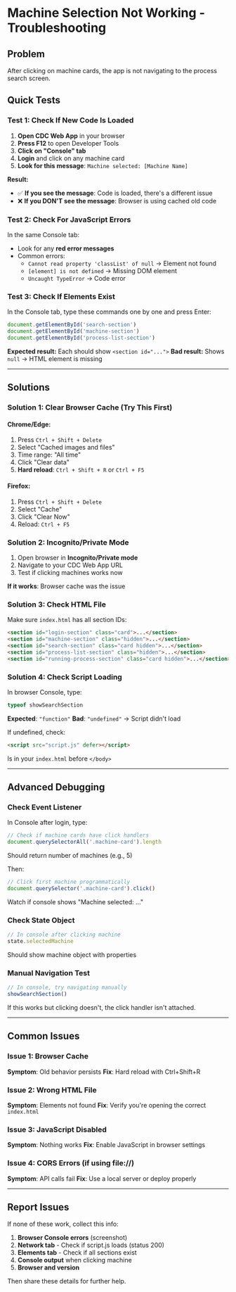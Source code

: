 # Machine Selection Not Working - Troubleshooting

## Problem
After clicking on machine cards, the app is not navigating to the process search screen.

## Quick Tests

### Test 1: Check If New Code Is Loaded

1. **Open CDC Web App** in your browser
2. **Press F12** to open Developer Tools
3. **Click on "Console" tab**
4. **Login** and click on any machine card
5. **Look for this message**: `Machine selected: [Machine Name]`

**Result:**
- ✅ **If you see the message**: Code is loaded, there's a different issue
- ❌ **If you DON'T see the message**: Browser is using cached old code

### Test 2: Check For JavaScript Errors

In the same Console tab:
- Look for any **red error messages**
- Common errors:
  - `Cannot read property 'classList' of null` → Element not found
  - `[element] is not defined` → Missing DOM element
  - `Uncaught TypeError` → Code error

### Test 3: Check If Elements Exist

In the Console tab, type these commands one by one and press Enter:

```javascript
document.getElementById('search-section')
document.getElementById('machine-section')
document.getElementById('process-list-section')
```

**Expected result:** Each should show `<section id="...">` 
**Bad result:** Shows `null` → HTML element is missing

---

## Solutions

### Solution 1: Clear Browser Cache (Try This First)

#### Chrome/Edge:
1. Press `Ctrl + Shift + Delete`
2. Select "Cached images and files"
3. Time range: "All time"
4. Click "Clear data"
5. **Hard reload**: `Ctrl + Shift + R` or `Ctrl + F5`

#### Firefox:
1. Press `Ctrl + Shift + Delete`
2. Select "Cache"
3. Click "Clear Now"
4. Reload: `Ctrl + F5`

### Solution 2: Incognito/Private Mode

1. Open browser in **Incognito/Private mode**
2. Navigate to your CDC Web App URL
3. Test if clicking machines works now

**If it works**: Browser cache was the issue

### Solution 3: Check HTML File

Make sure `index.html` has all section IDs:

```html
<section id="login-section" class="card">...</section>
<section id="machine-section" class="hidden">...</section>
<section id="search-section" class="card hidden">...</section>
<section id="process-list-section" class="hidden">...</section>
<section id="running-process-section" class="card hidden">...</section>
```

### Solution 4: Check Script Loading

In browser Console, type:
```javascript
typeof showSearchSection
```

**Expected**: `"function"`
**Bad**: `"undefined"` → Script didn't load

If undefined, check:
```html
<script src="script.js" defer></script>
```

Is in your `index.html` before `</body>`

---

## Advanced Debugging

### Check Event Listener

In Console after login, type:
```javascript
// Check if machine cards have click handlers
document.querySelectorAll('.machine-card').length
```

Should return number of machines (e.g., 5)

Then:
```javascript
// Click first machine programmatically
document.querySelector('.machine-card').click()
```

Watch if console shows "Machine selected: ..."

### Check State Object

```javascript
// In console after clicking machine
state.selectedMachine
```

Should show machine object with properties

### Manual Navigation Test

```javascript
// In console, try navigating manually
showSearchSection()
```

If this works but clicking doesn't, the click handler isn't attached.

---

## Common Issues

### Issue 1: Browser Cache
**Symptom**: Old behavior persists
**Fix**: Hard reload with Ctrl+Shift+R

### Issue 2: Wrong HTML File
**Symptom**: Elements not found
**Fix**: Verify you're opening the correct `index.html`

### Issue 3: JavaScript Disabled
**Symptom**: Nothing works
**Fix**: Enable JavaScript in browser settings

### Issue 4: CORS Errors (if using file://)
**Symptom**: API calls fail
**Fix**: Use a local server or deploy properly

---

## Report Issues

If none of these work, collect this info:

1. **Browser Console errors** (screenshot)
2. **Network tab** - Check if script.js loads (status 200)
3. **Elements tab** - Check if all sections exist
4. **Console output** when clicking machine
5. **Browser and version**

Then share these details for further help.

